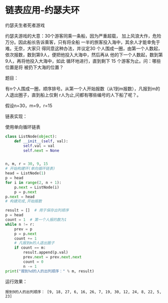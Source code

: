 # 链表应用-约瑟夫环

约瑟夫生者死者游戏

约瑟夫游戏的大意：30个游客同乘一条船，因为严重超载， 加上风浪大作，危险万分。因此船长告诉乘客，只有将全船 一半的旅客投入海中，其余人才能幸免于难。无奈，大家只 得同意这种办法，并议定30 个人围成一圈，由第一个人数起，依次报数，数到第9人，便把他投入大海中，然后再从 他的下一个人数起，数到第9人，再将他投入大海中，如此 循环地进行，直到剩下 15 个游客为止。问：哪些位置是将 被扔下大海的位置？ 



题目：

有n个人围成一圈，顺序排号。从第一个人开始报数（从1到m报数），凡报到m的人退出圈子，直到船上仅剩 r人为止,问都有哪些编号的人下船了呢？。

假设n=30，m=9，r=15



链表实现：

使用单向循环链表

```python
class ListNode(object):
    def __init__(self, val):
        self.val = val
        self.next = None


n, m, r = 30, 9, 15
# 开始构建环(单向循环链表)
head = ListNode(1)
p = head
for i in range(2, n + 1):
    p.next = ListNode(i)
    p = p.next
p.next = head
# 构建完成,开始报数

result = []  # 用于保存出列顺序
p = head
count = 1  # 第一个人报的数为1
while n != r:
    prev = p
    p = p.next
    count += 1
    # 凡报到m的人退出圈子
    if count == m:
        result.append(p.val)
        prev.next = prev.next.next
        count = 0
        n -= 1
print("报到%d的人的出列顺序：" % m, result)
```

运行效果：

```
报到9的人的出列顺序： [9, 18, 27, 6, 16, 26, 7, 19, 30, 12, 24, 8, 22, 5, 23]
```





